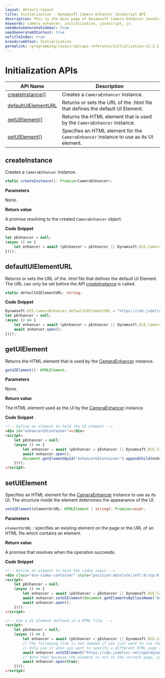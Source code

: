 ```yaml
---
layout: default-layout
title: Initialization - Dynamsoft Camera Enhancer JavaScript API
description: This is the main page of Dynamsoft Camera Enhancer JavaScript SDK Initialization v 2.3.2.
keywords: camera enhancer, initialization, javascript, js
needAutoGenerateSidebar: true
needGenerateH3Content: true
noTitleIndex: true
breadcrumbText: Initialization
permalink: /programming/javascript/api-reference/initialization-v2.3.2.html
---
```


# Initialization APIs

| API Name | Description |
|---|---|
| [createInstance()](#createinstance) | Creates a `CameraEnhancer` instance. |
| [defaultUIElementURL](#defaultuielementurl) | Returns or sets the URL of the .html file that defines the default UI Element. |
| [getUIElement()](#getuielement) | Returns the HTML element that is used by the `CameraEnhancer` instance. |
| [setUIElement()](#setuielement) | Specifies an HTML element for the `CameraEnhancer` instance to use as its UI element. |

## createInstance

Creates a `CameraEnhancer` instance.

```typescript
static createInstance(): Promise<CameraEnhancer>;
```

**Parameters**

None.

**Return value**

A promise resolving to the created `CameraEnhancer` object.

**Code Snippet**

```javascript
let pEnhancer = null;
(async () => {
    let enhancer = await (pEnhancer = pEnhancer || Dynamsoft.DCE.CameraEnhancer.createInstance());
})();
```

## defaultUIElementURL

Returns or sets the URL of the *.html* file that defines the default UI Element. The URL can only be set before the API [createInstance](#createinstance) is called.

```typescript
static defaultUIElementURL: string;
```

**Code Snippet**

```javascript
Dynamsoft.DCE.CameraEnhancer.defaultUIElementURL = "https://cdn.jsdelivr.net/npm/dynamsoft-camera-enhancer@2.3.2/dist/dce.ui.html";
let pEnhancer = null;
(async () => {
    let enhancer = await (pEnhancer = pEnhancer || Dynamsoft.DCE.CameraEnhancer.createInstance());
    await enhancer.open();
})();
```

## getUIElement

Returns the HTML element that is used by the [CameraEnhancer](#CameraEnhancer) instance.

```typescript
getUIElement(): HTMLElement;
```

**Parameters**

None.

**Return value**

The HTML element used as the UI by the [CameraEnhancer](#CameraEnhancer) instance.

**Code Snippet**

```html
<!-- Define an element to hold the UI element -->
<div id="enhancerUIContainer"></div>
<script>
    let pEnhancer = null;
    (async () => {
        let enhancer = await (pEnhancer = pEnhancer || Dynamsoft.DCE.CameraEnhancer.createInstance());
        await enhancer.open();
        document.getElementById("enhancerUIContainer").appendChild(enhancer.getUIElement());
    })();
</script>
```

## setUIElement

Specifies an HTML element for the [CameraEnhancer](#CameraEnhancer) instance to use as its UI. The structure inside the element determines the appearance of the UI.

```typescript
setUIElement(elementOrURL: HTMLElement | string): Promise<void>;
```

**Parameters**

`elementOrURL` : specifies an existing element on the page or the URL of an HTML file which contains an element.

**Return value**

A promise that resolves when the operation succeeds.

**Code Snippet**

```html
<!-- Define an element to hold the video input -->
<div class="dce-video-container" style="position:absolute;left:0;top:0;width:100%;height:100%;"></div>
<script>
    let pEnhancer = null;
    (async () => {
        let enhancer = await (pEnhancer = pEnhancer || Dynamsoft.DCE.CameraEnhancer.createInstance());
        await enhancer.setUIElement(document.getElementsByClassName("dce-video-container")[0]);
        await enhancer.open();
    })();
</script>
```

```html
<!-- Use a UI element defined in a HTML file. -->
<script>
    let pEnhancer = null;
    (async () => {
        let enhancer = await (pEnhancer = pEnhancer || Dynamsoft.DCE.CameraEnhancer.createInstance());
        // The following line is not needed if you just want to use the official UI element.
        // Only use it when you want to specify a different HTML page that contains a different UI definition.
        await enhancer.setUIElement("https://cdn.jsdelivr.net/npm/dynamsoft-camera-enhancer@2.3.2/dist/dce.ui.html");
        // Note that because the element is not on the current page, you need to pass "true" when calling open() in order to show it.
        await enhancer.open(true);
    })();
</script>
```
